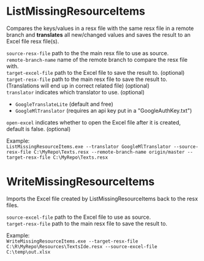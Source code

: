 # ListMissingResourceItems
Compares the keys/values in a resx file with the same resx file in a remote branch and **translates** all new/changed values and saves the result to an Excel file resx file(s).

`source-resx-file` path to the the main resx file to use as source.  
`remote-branch-name` name of the remote branch to compare the resx file with.  
`target-excel-file` path to the Excel file to save the result to. (optional)  
`target-resx-file` path to the main resx file to save the result to. (Translations will end up in correct related file) (optional)  
`translator` indicates which translator to use. (optional)  
* `GoogleTranslateLite` (default and free)
* `GoogleMlTranslator` (requires an api key put in a "GoogleAuthKey.txt")  

`open-excel` indicates whether to open the Excel file after it is created, default is false. (optional)

Example:  
`ListMissingResourceItems.exe --translator GoogleMlTranslator --source-resx-file C:\MyRepo\Texts.resx --remote-branch-name origin/master --target-resx-file C:\MyRepo\Texts.resx`

# WriteMissingResourceItems
Imports the Excel file created by ListMissingResourceItems back to the resx files.  

`source-excel-file` path to the Excel file to use as source.  
`target-resx-file` path to the main resx file to save the result to.  

Example:  
`WriteMissingResourceItems.exe --target-resx-file C:\R\MyRepo\Resources\TextsIde.resx --source-excel-file C:\temp\out.xlsx`
